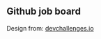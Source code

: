 ## Github job board

Design from: [devchallenges.io](https://devchallenges.io/challenges/TtUjDt19eIHxNQ4n5jps)